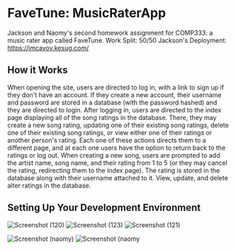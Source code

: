 # FaveTune: MusicRaterApp
Jackson and Naomy's second homework assignment for COMP333: a music rater app called FaveTune. Work Split: 50/50
Jackson's Deployment: https://jmcavoy.kesug.com/

## How it Works
When opening the site, users are directed to log in, with a link to sign up if they don't have an account. If they create a new account, their username and password are stored in a database (with the password hashed) and they are directed to login. After logging in, users are directed to the index page displaying all of the song ratings in the database. There, they may create a new song rating, updating one of their existing song ratings, delete one of their existing song ratings, or view either one of their ratings or another person's rating. Each one of these actions directs them to a different page, and at each one users have the option to return back to the ratings or log out. When creating a new song, users are prompted to add the artist name, song name, and their rating from 1 to 5 (or they may cancel the rating, redirecting them to the index page). The rating is stored in the database along with their username attached to it. View, update, and delete alter ratings in the database. 

## Setting Up Your Development Environment

![Screenshot (120)](https://github.com/Jmac041/MusicRaterApp/assets/144952777/096b85ec-eca3-4332-961f-1986202efa60)
![Screenshot (123)](https://github.com/Jmac041/MusicRaterApp/assets/144952777/99c3f8ca-cec8-49e9-8d8d-887b04b31bca)
![Screenshot (121)](https://github.com/Jmac041/MusicRaterApp/assets/144952777/dcb40e89-98c4-42e2-9156-36d686d867c3)

![Screenshot (naomy)](https://github.com/Jmac041/MusicRaterApp/assets/85355678/944fe2c5-b002-4caf-96be-cbeaad33ee9b)
![Screenshot (naomy](https://github.com/Jmac041/MusicRaterApp/assets/85355678/1ff21582-c63e-4101-be3b-beb278423041)




